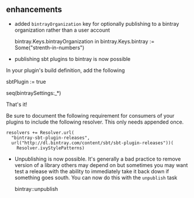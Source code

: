 ## enhancements

- added `bintrayOrganization` key for optionally publishing to a bintray organization rather than a user account

    bintray.Keys.bintrayOrganization in bintray.Keys.bintray := Some("strenth-in-numbers")
    
- publishing sbt plugins to bintray is now possible

In your plugin's build definition, add the following

   sbtPlugin := true
   
   seq(bintraySettings:_*)   

That's it!

Be sure to document the following requirement for consumers of your plugins to include the following resolver. This only needs appended once.

    resolvers += Resolver.url(
      "bintray-sbt-plugin-releases",
      url("http://dl.bintray.com/content/sbt/sbt-plugin-releases"))(
        Resolver.ivyStylePatterns)

- Unpublishing is now possible. It's generally a bad practice to remove version of a library others may depend on but sometimes you may want test a release with the ability to immediately take it back down if something goes south. You can now do this with the `unpublish` task

    bintray::unpublish
